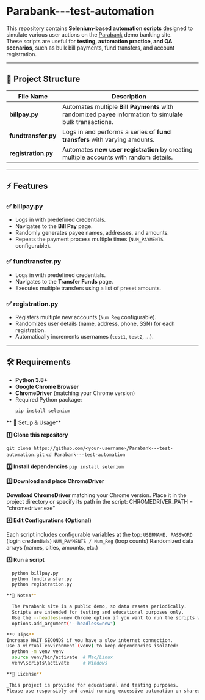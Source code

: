 # Parabank---test-automation

This repository contains **Selenium-based automation scripts** designed to simulate various user actions on the [Parabank](https://parabank.parasoft.com/parabank/index.htm) demo banking site.  
These scripts are useful for **testing, automation practice, and QA scenarios**, such as bulk bill payments, fund transfers, and account registration.

---

## 📂 Project Structure

| File Name         | Description                                                                                 |
|-------------------|---------------------------------------------------------------------------------------------|
| **billpay.py**    | Automates multiple **Bill Payments** with randomized payee information to simulate bulk transactions. |
| **fundtransfer.py** | Logs in and performs a series of **fund transfers** with varying amounts.                  |
| **registration.py** | Automates **new user registration** by creating multiple accounts with random details.     |

---

## ⚡ Features

### ✅ billpay.py
- Logs in with predefined credentials.
- Navigates to the **Bill Pay** page.
- Randomly generates payee names, addresses, and amounts.
- Repeats the payment process multiple times (`NUM_PAYMENTS` configurable).

### ✅ fundtransfer.py
- Logs in with predefined credentials.
- Navigates to the **Transfer Funds** page.
- Executes multiple transfers using a list of preset amounts.

### ✅ registration.py
- Registers multiple new accounts (`Num_Reg` configurable).
- Randomizes user details (name, address, phone, SSN) for each registration.
- Automatically increments usernames (`test1`, `test2`, …).

---

## 🛠️ Requirements

- **Python 3.8+**
- **Google Chrome Browser**
- **ChromeDriver** (matching your Chrome version)
- Required Python package:
  ```bash
  pip install selenium

**  🚀 Setup & Usage**

**1️⃣ Clone this repository**

`git clone https://github.com/<your-username>/Parabank---test-automation.git`
`cd Parabank---test-automation`

**2️⃣ Install dependencies**
`pip install selenium`

**3️⃣ Download and place ChromeDriver**

**Download ChromeDriver**
  matching your Chrome version.
  Place it in the project directory or specify its path in the script:
  CHROMEDRIVER_PATH = "chromedriver.exe"

**4️⃣ Edit Configurations (Optional)**

Each script includes configurable variables at the top:
  `USERNAME, PASSWORD` (login credentials)
  `NUM_PAYMENTS / Num_Reg` (loop counts)
  Randomized data arrays (names, cities, amounts, etc.)

**5️⃣ Run a script**
```bash
  python billpay.py
  python fundtransfer.py
  python registration.py

**🧪 Notes**

  The Parabank site is a public demo, so data resets periodically.
  Scripts are intended for testing and educational purposes only.
  Use the --headless=new Chrome option if you want to run the scripts without opening a browser window:
  options.add_argument("--headless=new")

**💡 Tips**
Increase WAIT_SECONDS if you have a slow internet connection.
Use a virtual environment (venv) to keep dependencies isolated:
  python -m venv venv
  source venv/bin/activate  # Mac/Linux
  venv\Scripts\activate     # Windows

**📜 License**

_This project is provided for educational and testing purposes.
Please use responsibly and avoid running excessive automation on shared servers._

